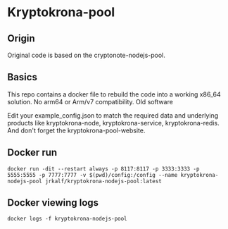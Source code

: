 # Kryptokrona-pool

## Origin
Original code is based on the cryptonote-nodejs-pool. 

## Basics
This repo contains a docker file to rebuild the code into a working x86_64 solution.
No arm64 or Arm/v7 compatibility. Old software

Edit your example_config.json to match the required data and underlying products like kryptokrona-node, kryptokrona-service, kryptokrona-redis. And don't forget the kryptokrona-pool-website.

## Docker run
```
docker run -dit --restart always -p 8117:8117 -p 3333:3333 -p 5555:5555 -p 7777:7777 -v $(pwd)/config:/config --name kryptokrona-nodejs-pool jrkalf/kryptokrona-nodejs-pool:latest
```

## Docker viewing logs
```
docker logs -f kryptokrona-nodejs-pool
```